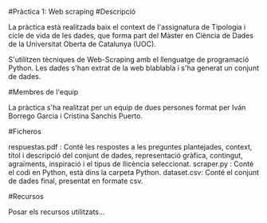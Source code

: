 #Pràctica 1: Web scraping
#Descripció

La pràctica està realitzada baix el context de l'assignatura de Tipologia i cicle de vida de les dades, que forma part del Màster en Ciència de Dades de la Universitat Oberta de Catalunya (UOC).

S'utilitzen tècniques de Web-Scraping amb el llenguatge de programació Python. Les dades s'han extrat de la web blablabla i s'ha generat un conjunt de dades.

#Membres de l'equip

La pràctica s'ha realitzat per un equip de dues persones format per Iván Borrego Garcia i Cristina Sanchis Puerto.

#Ficheros

respuestas.pdf : Conté les respostes a les preguntes plantejades, context, títol i descripció del conjunt de dades, representació gràfica, contingut, agraïments, inspiració i el tipus de llicència seleccionat.
scraper.py : Conté el codi en Python, està dins la carpeta Python.
dataset.csv: Conté el conjunt de dades final, presentat en formate csv.


#Recursos

Posar els recursos utilitzats...
